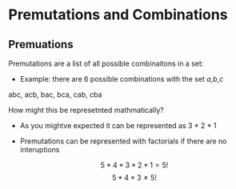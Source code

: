 # Premutations and Combinations
## Premuations
Premutations are a list of all possible combinaitons in a set:

- Example: there are 6 possible combinations with the set *a,b,c* 

abc, acb, bac, bca, cab, cba

How might this be represetnted mathmatically?

- As you mightve expected it can be represented as 3 * 2 * 1 

- Premutations can be represented with factorials if there are no interuptions

$$5 * 4 * 3 * 2 * 1 = 5!$$
$$5 * 4 * 3 ≠ 5! $$